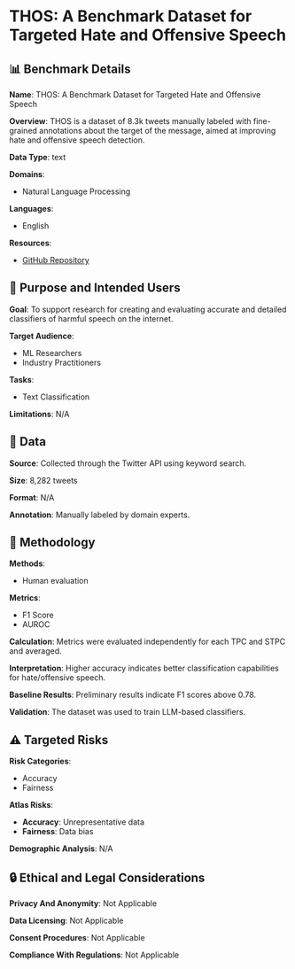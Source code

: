 # THOS: A Benchmark Dataset for Targeted Hate and Offensive Speech

## 📊 Benchmark Details

**Name**: THOS: A Benchmark Dataset for Targeted Hate and Offensive Speech

**Overview**: THOS is a dataset of 8.3k tweets manually labeled with fine-grained annotations about the target of the message, aimed at improving hate and offensive speech detection.

**Data Type**: text

**Domains**:
- Natural Language Processing

**Languages**:
- English

**Resources**:
- [GitHub Repository](https://github.com/mohaimeed/THOS)

## 🎯 Purpose and Intended Users

**Goal**: To support research for creating and evaluating accurate and detailed classifiers of harmful speech on the internet.

**Target Audience**:
- ML Researchers
- Industry Practitioners

**Tasks**:
- Text Classification

**Limitations**: N/A

## 💾 Data

**Source**: Collected through the Twitter API using keyword search.

**Size**: 8,282 tweets

**Format**: N/A

**Annotation**: Manually labeled by domain experts.

## 🔬 Methodology

**Methods**:
- Human evaluation

**Metrics**:
- F1 Score
- AUROC

**Calculation**: Metrics were evaluated independently for each TPC and STPC and averaged.

**Interpretation**: Higher accuracy indicates better classification capabilities for hate/offensive speech.

**Baseline Results**: Preliminary results indicate F1 scores above 0.78.

**Validation**: The dataset was used to train LLM-based classifiers.

## ⚠️ Targeted Risks

**Risk Categories**:
- Accuracy
- Fairness

**Atlas Risks**:
- **Accuracy**: Unrepresentative data
- **Fairness**: Data bias

**Demographic Analysis**: N/A

## 🔒 Ethical and Legal Considerations

**Privacy And Anonymity**: Not Applicable

**Data Licensing**: Not Applicable

**Consent Procedures**: Not Applicable

**Compliance With Regulations**: Not Applicable
